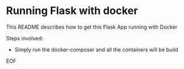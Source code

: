 # Running Flask with docker

This README describes how to get this Flask App running with Docker

Steps involved:

* Simply run the docker-composer and all the containers will be build

EOF
